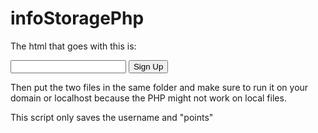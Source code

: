 # infoStoragePhp
The html that goes with this is:
<form method="POST" action="saveFile.php">
  <input name="username">
  <button type="submit">Sign Up</button>
</form>

Then put the two files in the same folder and make sure to run it on your domain or localhost because the PHP might not work on local files.

This script only saves the username and "points"
